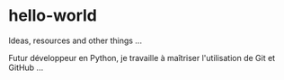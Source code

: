 # hello-world
Ideas, resources and other things ...

Futur développeur en Python, je travaille à maîtriser l'utilisation de Git et GitHub ...
